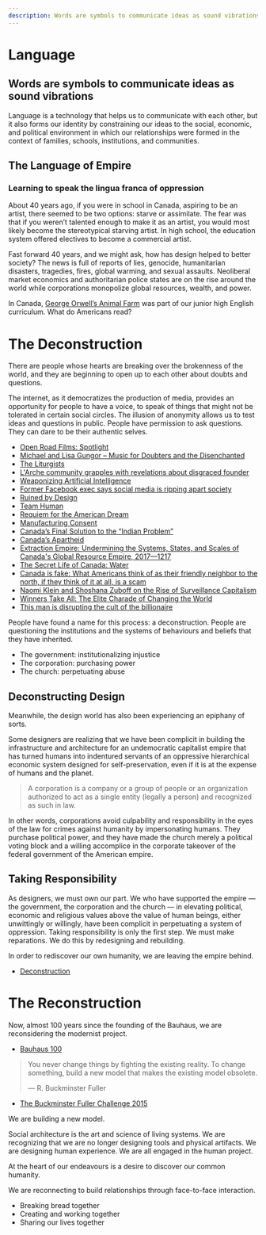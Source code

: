 ```yaml
---
description: Words are symbols to communicate ideas as sound vibrations
---
```


# Language

## Words are symbols to communicate ideas as sound vibrations

Language is a technology that helps us to communicate with each other, but it also forms our identity by constraining our ideas to the social, economic, and political environment in which our relationships were formed in the context of families, schools, institutions, and communities.

## The Language of Empire

### Learning to speak the lingua franca of oppression

About 40 years ago, if you were in school in Canada, aspiring to be an artist, there seemed to be two options: starve or assimilate. The fear was that if you weren’t talented enough to make it as an artist, you would most likely become the stereotypical starving artist. In high school, the education system offered electives to become a commercial artist.

Fast forward 40 years, and we might ask, how has design helped to better society? The news is full of reports of lies, genocide, humanitarian disasters, tragedies, fires, global warming, and sexual assaults. Neoliberal market economics and authoritarian police states are on the rise around the world while corporations monopolize global resources, wealth, and power.

In Canada, [George Orwell’s Animal Farm](https://www.salon.com/2018/05/24/george-orwells-animal-farm-guide-to-the-rise-of-authoritarianism-in-the-donald-trump-era/) was part of our junior high English curriculum. What do Americans read?

# The Deconstruction

There are people whose hearts are breaking over the brokenness of the world, and they are beginning to open up to each other about doubts and questions.

The internet, as it democratizes the production of media, provides an opportunity for people to have a voice, to speak of things that might not be tolerated in certain social circles. The illusion of anonymity allows us to test ideas and questions in public. People have permission to ask questions. They can dare to be their authentic selves.

- [Open Road Films: Spotlight](https://www.youtube.com/watch?v=WgnrwwiIDlI)
- [Michael and Lisa Gungor – Music for Doubters and the Disenchanted](https://www.nomadpodcast.co.uk/nomad-116-michael-and-lisa-gungor-music-for-doubters-and-the-disenchanted/)
- [The Liturgists](http://www.theliturgists.com/)
- [L'Arche community grapples with revelations about disgraced founder](https://www.cbc.ca/news/canada/ottawa/larche-community-grapples-findings-founder-1.5474913)
- [Weaponizing Artificial Intelligence](https://medium.com/swlh/weaponizing-artificial-intelligence-d8602c7db67f)
- [Former Facebook exec says social media is ripping apart society](https://www.theverge.com/2017/12/11/16761016/former-facebook-exec-ripping-apart-society)
- [Ruined by Design](https://www.ruinedby.design/)
- [Team Human](https://teamhuman.fm/)
- [Requiem for the American Dream](https://www.youtube.com/watch?v=hZnuc-Fv_Tc)
- [Manufacturing Consent](https://www.youtube.com/watch?v=34LGPIXvU5M)
- [Canada’s Final Solution to the “Indian Problem”](https://www.ictinc.ca/blog/the-final-solution-which-government-used-the-term-first)
- [Canada’s Apartheid](http://www.lapsuslima.com/canadas-apartheid/)
- [Extraction Empire: Undermining the Systems, States, and Scales of Canada's Global Resource Empire, 2017—1217](https://mitpress.mit.edu/books/extraction-empire)
- [The Secret Life of Canada: Water](https://www.cbc.ca/radio/secretlifeofcanada/why-water-is-worthy-of-the-history-books-1.4987957)
- [Canada is fake: What Americans think of as their friendly neighbor to the north, if they think of it at all, is a scam](https://theoutline.com/post/8686/canada-is-fake)
- [Naomi Klein and Shoshana Zuboff on the Rise of Surveillance Capitalism](https://theintercept.com/2019/03/01/surveillance-capitalism-book-shoshana-zuboff-naomi-klein/)
- [Winners Take All: The Elite Charade of Changing the World](http://www.anand.ly/winners-take-all)
- [This man is disrupting the cult of the billionaire](https://www.fastcompany.com/90411598/how-anand-giridharadas-disrupted-the-cult-of-the-billionaire)

People have found a name for this process: a deconstruction. People are questioning the institutions and the systems of behaviours and beliefs that they have inherited.

- The government: institutionalizing injustice
- The corporation: purchasing power
- The church: perpetuating abuse

## Deconstructing Design

Meanwhile, the design world has also been experiencing an epiphany of sorts.

Some designers are realizing that we have been complicit in building the infrastructure and architecture for an undemocratic capitalist empire that has turned humans into indentured servants of an oppressive hierarchical economic system designed for self-preservation, even if it is at the expense of humans and the planet.

> A corporation is a company or a group of people or an organization authorized to act as a single entity (legally a person) and recognized as such in law.

In other words, corporations avoid culpability and responsibility in the eyes of the law for crimes against humanity by impersonating humans. They purchase political power, and they have made the church merely a political voting block and a willing accomplice in the corporate takeover of the federal government of the American empire.

## Taking Responsibility

As designers, we must own our part. We who have supported the empire — the government, the corporation and the church — in elevating political, economic and religious values above the value of human beings, either unwittingly or willingly, have been complicit in perpetuating a system of oppression. Taking responsibility is only the first step. We must make reparations. We do this by redesigning and rebuilding.

In order to rediscover our own humanity, we are leaving the empire behind.

- [Deconstruction](https://medium.com/@bauhouse/deconstruction-2659da068651)

# The Reconstruction

Now, almost 100 years since the founding of the Bauhaus, we are reconsidering the modernist project.

- [Bauhaus 100](https://www.bauhaus100.com/)

> You never change things by fighting the existing reality. To change something, build a new model that makes the existing model obsolete.  
>
> — R. Buckminster Fuller

- [The Buckminster Fuller Challenge 2015](https://www.bfi.org/ideaindex/projects/2015/greenwave)

We are building a new model.

Social architecture is the art and science of living systems. We are recognizing that we are no longer designing tools and physical artifacts. We are designing human experience. We are all engaged in the human project.

At the heart of our endeavours is a desire to discover our common humanity.

We are reconnecting to build relationships through face-to-face interaction.

- Breaking bread together
- Creating and working together
- Sharing our lives together
